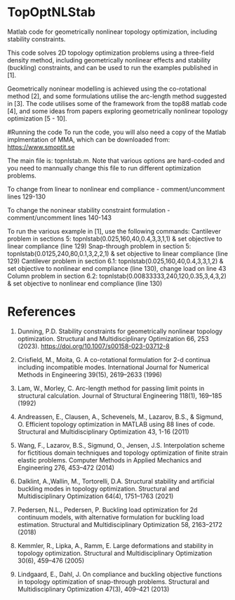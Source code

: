 # TopOptNLStab
Matlab code for geometrically nonlinear topology optimization, including stability constraints.

This code solves 2D topology optimization problems using a three-field density method, including geometrically nonlinear effects and stability (buckling) constraints, and can be used to run the examples published in [1].

Geometrically noninear modelling is achieved using the co-rotational method [2], and some formulations utilise the arc-length method suggested in [3]. The code utilises some of the framework from the top88 matlab code [4], and some ideas from papers exploring geometrically nonlinear topology optimization [5 - 10].

#Running the code
To run the code, you will also need a copy of the Matlab implmentation of MMA, which can be downloaded from: https://www.smoptit.se

The main file is: topnlstab.m. Note that various options are hard-coded and you need to mannually change this file to run different optimization problems.

To change from linear to nonlinear end compliance - comment/uncomment lines 129-130

To change the noninear stability constraint formulation - comment/uncomment lines 140-143

To run the various example in [1], use the following commands:
Cantilever problem in sections 5: topnlstab(0.025,160,40,0.4,3,3,1,1) & set objective to linear compliance (line 129)
Snap-through problem in section 5: topnlstab(0.0125,240,80,0.1,3,2,2,1) & set objective to linear compliance (line 129)
Cantilever problem in section 6.1: topnlstab(0.025,160,40,0.4,3,3,1,2) & set objective to nonlinear end compliance (line 130), change load on line 43
Column problem in section 6.2: topnlstab(0.00833333,240,120,0.35,3,4,3,2) & set objective to nonlinear end compliance (line 130)

# References
1. Dunning, P.D. Stability constraints for geometrically nonlinear topology optimization. Structural and Multidisciplinary Optimization 66, 253 (2023). https://doi.org/10.1007/s00158-023-03712-8

2. Crisfield, M., Moita, G. A co-rotational formulation for 2-d continua including incompatible modes. International Journal for Numerical Methods in Engineering 39(15), 2619–2633 (1996)

3. Lam, W., Morley, C. Arc-length method for passing limit points in structural calculation. Journal of Structural Engineering 118(1), 169–185 (1992)

4. Andreassen, E., Clausen, A., Schevenels, M., Lazarov, B.S., & Sigmund, O. Efficient topology optimization in MATLAB using 88 lines of code. Structural and Multidisciplinary Optimization 43, 1-16 (2011)
   
6. Wang, F., Lazarov, B.S., Sigmund, O., Jensen, J.S. Interpolation scheme for fictitious domain techniques and topology optimization of finite strain elastic problems. Computer Methods in Applied Mechanics and Engineering 276, 453–472 (2014)

7. Dalklint, A.,Wallin, M., Tortorelli, D.A. Structural stability and artificial buckling modes in topology optimization. Structural and Multidisciplinary Optimization 64(4), 1751–1763 (2021)

8. Pedersen, N.L., Pedersen, P. Buckling load optimization for 2d continuum models, with alternative formulation for buckling load estimation. Structural and Multidisciplinary Optimization 58, 2163–2172 (2018)

9. Kemmler, R., Lipka, A., Ramm, E. Large deformations and stability in topology optimization. Structural and Multidisciplinary Optimization 30(6), 459–476 (2005)

10. Lindgaard, E., Dahl, J. On compliance and buckling objective functions in topology optimization of snap-through problems. Structural and Multidisciplinary Optimization 47(3), 409–421 (2013)
